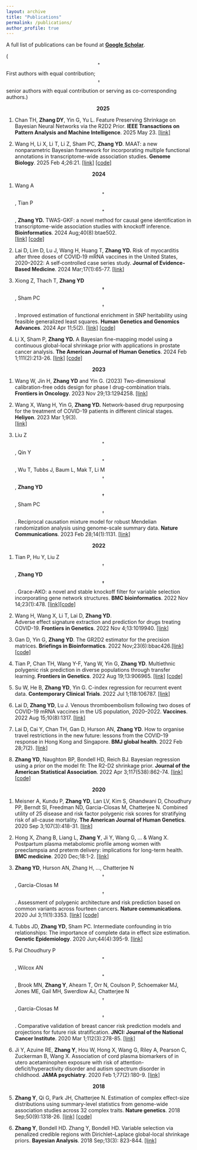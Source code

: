 ```yaml
---
layout: archive
title: "Publications"
permalink: /publications/
author_profile: true
---
```



A full list of publications can be found at 
[**Google Scholar**](https://scholar.google.com/citations?user=BQJDI9YAAAAJ&hl=en).

($$^*$$First authors with equal contribution;     $$^\dagger$$senior authors with equal contribution or serving as co-corresponding authors.)


<!---
**<center>Preprints</center>**
**<center>Publications</center>** 
-->



**<center>&nbsp;&nbsp;&nbsp;&nbsp;&nbsp;&nbsp;
2025</center>**

1. Chan TH, __Zhang DY__, Yin G, Yu L. Feature Preserving Shrinkage on Bayesian Neural Networks via the R2D2 Prior. __IEEE Transactions on Pattern Analysis and Machine Intelligence__. 2025 May 23.
[[link]](https://ieeexplore.ieee.org/document/11011679)


1. Wang H, Li X, Li T,  Li Z, Sham PC, __Zhang YD__.
MAAT: a new nonparametric Bayesian framework for incorporating multiple functional annotations in transcriptome-wide association studies. __Genome Biology__. 2025 Feb 4;26:21. 
[[link]](https://doi.org/10.1186/s13059-025-03485-x) 
[[code]](https://github.com/wanghanmath/MAAT)
<!---
-->
**<center>2024</center>**

1. Wang A$$^*$$, Tian P$$^*$$, __Zhang YD.__ 
TWAS-GKF: a novel method for causal gene identification in transcriptome-wide association studies with knockoff inference. __Bioinformatics__. 2024 Aug;40(8):btae502.  
[[link]](https://doi.org/10.1093/bioinformatics/btae502)
[[code]](https://github.com/AnqiWang2021/TWAS.GKF)

1.  Lai D,  Lim D,  Lu J,  Wang H,  Huang T,  __Zhang YD.__ 
Risk of myocarditis after three doses of COVID‐19 mRNA vaccines in the United States, 2020–2022: A self‐controlled case series study. __Journal of Evidence‐Based Medicine__. 2024 Mar;17(1):65-77.
[[link]](http://dx.doi.org/10.1111/jebm.12595) 


1. Xiong Z,  Thach T, __Zhang YD$$^\dagger$$__, Sham PC$$^\dagger$$. 
Improved estimation of functional enrichment in SNP heritability using feasible generalized least squares. __Human Genetics and Genomics Advances__. 2024 Apr 11;5(2).
[[link]](https://www.sciencedirect.com/science/article/pii/S2666247724000113)
[[code]](https://github.com/xzw20046/gldsc)

1. Li X,  Sham P,  __Zhang YD.__
A Bayesian fine-mapping model using a continuous global-local shrinkage prior with applications in prostate cancer analysis. __The American Journal of Human Genetics__. 2024 Feb 1;111(2):213-26.
[[link]](https://doi.org/10.1016/j.ajhg.2023.12.007)
[[code]](https://github.com/xiangli428/h2D2)
<!---
-->
**<center>2023</center>**

1. Wang W, Jin H, __Zhang YD__ and Yin G. (2023) 
Two-dimensional calibration-free odds design for phase I drug-combination trials. __Frontiers in Oncology__. 2023 Nov 29;13:1294258.
[[link]](https://doi.org/10.3389/fonc.2023.1294258)



1.  Wang X,   Wang H,   Yin G,   __Zhang YD.__ 
Network-based drug repurposing for the treatment of COVID-19 patients in different clinical stages.
__Heliyon__. 2023 Mar 1;9(3).	
 [[link]](https://doi.org/10.1016/j.heliyon.2023.e14059)


1. Liu Z$$^*$$, Qin Y$$^*$$, Wu T,   Tubbs J, Baum L, Mak T, Li M$$^\dagger$$, __Zhang YD$$^\dagger$$__, Sham PC$$^\dagger$$. 
Reciprocal causation mixture model for robust Mendelian randomization analysis using genome-scale summary data. 
__Nature Communications__. 2023 Feb 28;14(1):1131.
[[link]](https://doi.org/10.1038/s41467-023-36490-4)
<!---
-->
**<center>2022</center>**

1. Tian P, Hu Y, Liu Z$$^\dagger$$,  __Zhang YD$$^\dagger$$__.
Grace-AKO: a novel and stable knockoff filter for variable selection incorporating gene network structures. 
__BMC bioinformatics__. 2022 Nov 14;23(1):478.
 [[link]](https://doi.org/10.1186/s12859-022-05016-y)[[code]](https://github.com/mxxptian/GraceAKO)



1. Wang H, Wang X, Li T, Lai D,  __Zhang YD__.  
Adverse effect signature extraction and prediction for drugs treating COVID-19. __Frontiers in Genetics__. 2022 Nov 4;13:1019940.
[[link]](https://doi.org/10.3389/fgene.2022.1019940)




1. Gan D, Yin G, __Zhang YD__. 
The GR2D2 estimator for the precision matrices. __Briefings in Bioinformatics__. 2022 Nov;23(6):bbac426.[[link]](https://academic.oup.com/bib/advance-article-abstract/doi/10.1093/bib/bbac426/6731716) [[code]](https://github.com/RavenGan/GR2D2)


1. Tian P, Chan TH, Wang Y-F, Yang W, Yin G, __Zhang YD__.
Multiethnic polygenic risk prediction in diverse populations through transfer learning. __Frontiers in Genetics__. 2022 Aug 19;13:906965.
[[link]](https://www.frontiersin.org/journals/genetics/articles/10.3389/fgene.2022.906965/full) [[code]](https://github.com/mxxptian/TLMulti)


1. Su W, He B, __Zhang YD__, Yin G. 
C-index regression for recurrent event data. __Contemporary Clinical Trials__. 2022 Jul 1;118:106787.
[[link]](https://www.sciencedirect.com/science/article/pii/S1551714422001136)



1. Lai D, __Zhang YD__, Lu J. 
Venous thromboembolism following two doses of COVID-19 mRNA vaccines in the US population, 2020–2022. __Vaccines__. 2022 Aug 15;10(8):1317.
[[link]](https://www.mdpi.com/2076-393X/10/8/1317)




1. Lai D, Cai Y, Chan TH, Gan D, Hurson AN, __Zhang YD__. 
How to organise travel restrictions in the new future: lessons from the COVID-19 response in Hong Kong and Singapore. __BMJ global health__. 2022 Feb 28;7(2).
[[link]](https://doi.org/10.1136/bmjgh-2021-006975)



1. __Zhang YD__, Naughton BP, Bondell HD, Reich BJ. 
Bayesian regression using a prior on the model fit: The R2-D2 shrinkage prior. __Journal of the American Statistical Association__. 2022 Apr 3;117(538):862-74.
[[link]](https://doi.org/10.1080/01621459.2020.1825449)[[code]](https://github.com/yandorazhang/R2D2)
<!---
-->
**<center>2020</center>**

1. Meisner A, Kundu P, __Zhang YD__, Lan LV, Kim S, Ghandwani D, Choudhury PP, Berndt SI, Freedman ND, Garcia-Closas M, Chatterjee N.
Combined utility of 25 disease and risk factor polygenic risk scores for stratifying risk of all-cause mortality. __The American Journal of Human Genetics__. 2020 Sep 3;107(3):418-31.
 [[link]](https://www.sciencedirect.com/science/article/abs/pii/S0002929720302329)

1. Hong X, Zhang B, Liang L, __Zhang Y__, Ji Y, Wang G, ... & Wang X.  
 Postpartum plasma metabolomic profile among women with preeclampsia and preterm delivery: implications for long-term health. __BMC medicine__. 2020 Dec;18:1-2.
[[link]](https://bmcmedicine.biomedcentral.com/articles/10.1186/s12916-020-01741-4)


1.  __Zhang  YD__,   Hurson AN, Zhang H, ...,  Chatterjee N$$^\dagger$$,  Garcia-Closas M$$^\dagger$$.
Assessment of polygenic architecture and risk prediction based on common variants across fourteen cancers. __Nature communications__. 2020 Jul 3;11(1):3353.
[[link]](https://www.nature.com/articles/s41467-020-16483-3)
[[code]](https://github.com/yandorazhang/CancerEffectSize)

2. Tubbs JD, **Zhang YD**, Sham PC. 
Intermediate confounding in trio relationships: The importance of complete data in effect size estimation. __Genetic Epidemiology__. 2020 Jun;44(4):395-9.
[[link]](https://onlinelibrary.wiley.com/doi/abs/10.1002/gepi.22294)


4. Pal Choudhury P$$^*$$, Wilcox AN$$^*$$, Brook MN, **Zhang Y**, Ahearn T, Orr N, Coulson P, Schoemaker MJ, Jones ME, Gail MH, Swerdlow AJ,  Chatterjee N$$^\dagger$$,  Garcia-Closas M$$^\dagger$$. 
Comparative validation of breast cancer risk prediction models and projections for future risk stratification. __JNCI: Journal of the National Cancer Institute__. 2020 Mar 1;112(3):278-85.
[[link]](https://doi.org/10.1093/jnci/djz113)  



3. Ji Y, Azuine RE, **Zhang Y**, Hou W, Hong X, Wang G, Riley A, Pearson C, Zuckerman B, Wang X.
 Association of cord plasma biomarkers of in utero acetaminophen exposure with risk of attention-deficit/hyperactivity disorder and autism spectrum disorder in childhood. __JAMA psychiatry__. 2020 Feb 1;77(2):180-9.
[[link]](https://jamanetwork.com/journals/jamapsychiatry/fullarticle/2753512)
<!---
-->
**<center>2018</center>**


5. **Zhang Y**,  Qi G, Park JH, Chatterjee N. 
 Estimation of complex effect-size distributions using summary-level statistics from genome-wide association studies across 32 complex traits. __Nature genetics__. 2018 Sep;50(9):1318-26.
[[link]](https://www.nature.com/articles/s41588-018-0193-x)  [[code]](https://github.com/yandorazhang/GENESIS)


6. **Zhang Y**, Bondell HD. Zhang Y, Bondell HD. Variable selection via penalized credible regions with Dirichlet–Laplace global-local shrinkage priors. 
__Bayesian Analysis__. 2018 Sep;13(3): 823-844. 
[[link]](https://projecteuclid.org/euclid.ba/1508551721) 







